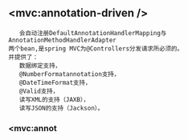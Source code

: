 ## <mvc:annotation-driven />
       会自动注册DefaultAnnotationHandlerMapping与 
    AnnotationMethodHandlerAdapter
    两个bean,是spring MVC为@Controllers分发请求所必须的。
    并提供了：
       数据绑定支持，
       @NumberFormatannotation支持， 
       @DateTimeFormat支持，
       @Valid支持，
       读写XML的支持（JAXB）， 
       读写JSON的支持（Jackson）。

### <mvc:annot